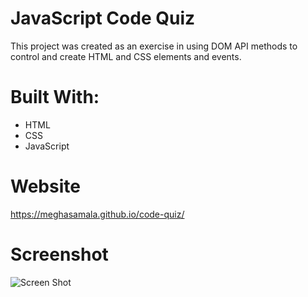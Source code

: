 # JavaScript Code Quiz

This project was created as an exercise in using DOM API methods to control and create HTML and CSS elements and events. 

# Built With:
- HTML
- CSS
- JavaScript

# Website
https://meghasamala.github.io/code-quiz/

# Screenshot
![Screen Shot](https://user-images.githubusercontent.com/85655481/127624568-92b300e8-2318-4b04-ac22-704b8392de23.png)
